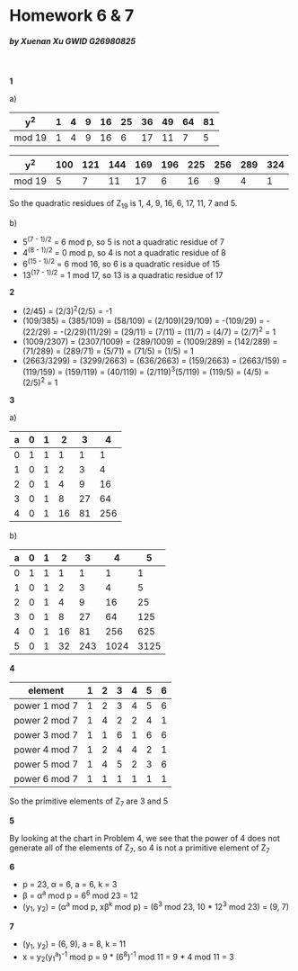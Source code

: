 # Homework 6 & 7

##### by Xuenan Xu GWID G26980825
&nbsp;

**1**

a)

| y<sup>2</sup> | 1 | 4 | 9 | 16 | 25 | 36 | 49 | 64 | 81 |
|---------------|---|---|---|----|----|----|----|----|----|
|    mod 19     | 1 | 4 | 9 | 16 |  6 | 17 | 11 |  7 |  5 |

| y<sup>2</sup> | 100 | 121 | 144 | 169 | 196 | 225 | 256 | 289 | 324 |
|---------------|-----|-----|-----|-----|-----|-----|-----|-----|-----|
|    mod 19     |  5  |  7  |  11 |  17 |  6  |  16 |  9  |  4  |  1  |

So the quadratic residues of Z<sub>19</sub> is 1, 4, 9, 16, 6, 17, 11, 7 and 5.

b)

* 5<sup>(7 - 1)/2</sup> = 6 mod p, so 5 is not a quadratic residue of 7
* 4<sup>(8 - 1)/2</sup> = 0 mod p, so 4 is not a quadratic residue of 8
* 6<sup>(15 - 1)/2</sup> = 6 mod 16, so 6 is a quadratic residue of 15
* 13<sup>(17 - 1)/2</sup> = 1 mod 17, so 13 is a quadratic residue of 17

**2**

* (2/45) = (2/3)<sup>2</sup>(2/5) = -1
* (109/385) = (385/109) = (58/109) = (2/109)(29/109) = -(109/29) = -(22/29) = -(2/29)(11/29) = (29/11) = (7/11) = (11/7) = (4/7) = (2/7)<sup>2</sup> = 1
* (1009/2307) = (2307/1009) = (289/1009) = (1009/289) = (142/289) = (71/289) = (289/71) = (5/71) = (71/5) = (1/5) = 1
* (2663/3299) = (3299/2663) = (636/2663) = (159/2663) = (2663/159) = (119/159) = (159/119) = (40/119) = (2/119)<sup>3</sup>(5/119) = (119/5) = (4/5) = (2/5)<sup>2</sup> = 1

**3**

a)

| a | 0 | 1 | 2 | 3 | 4 |
|---|---|---|---|---|---|
| 0 | 1 | 1 | 1 | 1 | 1 |
| 1 | 0 | 1 | 2 | 3 | 4 |
| 2 | 0 | 1 | 4 | 9 | 16 |
| 3 | 0 | 1 | 8 | 27 | 64 |
| 4 | 0 | 1 | 16 | 81 | 256 |

b)

| a | 0 | 1 | 2 | 3 | 4 | 5 |
|---|---|---|---|---|---|---|
| 0 | 1 | 1 | 1 | 1 | 1 | 1 |
| 1 | 0 | 1 | 2 | 3 | 4 | 5 |
| 2 | 0 | 1 | 4 | 9 | 16 | 25 |
| 3 | 0 | 1 | 8 | 27 | 64 | 125 |
| 4 | 0 | 1 | 16 | 81 | 256 | 625 |
| 5 | 0 | 1 | 32 | 243 | 1024 | 3125 |

**4**

|    element    | 1 | 2 | 3 | 4 | 5 | 6 |
|---------------|---|---|---|---|---|---|
| power 1 mod 7 | 1 | 2 | 3 | 4 | 5 | 6 |
| power 2 mod 7 | 1 | 4 | 2 | 2 | 4 | 1 |
| power 3 mod 7 | 1 | 1 | 6 | 1 | 6 | 6 |
| power 4 mod 7 | 1 | 2 | 4 | 4 | 2 | 1 |
| power 5 mod 7 | 1 | 4 | 5 | 2 | 3 | 6 |
| power 6 mod 7 | 1 | 1 | 1 | 1 | 1 | 1 |

So the primitive elements of Z<sub>7</sub> are 3 and 5

**5**

By looking at the chart in Problem 4, we see that the power of 4 does not generate all of the elements of Z<sub>7</sub>, so 4 is not a primitive element of Z<sub>7</sub>

**6**

* p = 23, &alpha; = 6, a = 6, k = 3
* &beta; = &alpha;<sup>a</sup> mod p = 6<sup>6</sup> mod 23 = 12
* (y<sub>1</sub>, y<sub>2</sub>) = (&alpha;<sup>a</sup> mod p, x&beta;<sup>k</sup> mod p) = (6<sup>3</sup> mod 23, 10 * 12<sup>3</sup> mod 23) = (9, 7)

**7**

* (y<sub>1</sub>, y<sub>2</sub>) = (6, 9), a = 8, k = 11
* x = y<sub>2</sub>(y<sub>1</sub><sup>a</sup>)<sup>-1</sup> mod p = 9 * (6<sup>8</sup>)<sup>-1</sup> mod 11 = 9 * 4 mod 11 = 3
